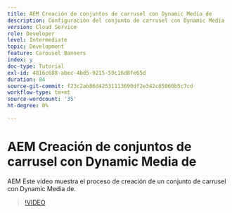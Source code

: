 ```yaml
---
title: AEM Creación de conjuntos de carrusel con Dynamic Media de
description: Configuración del conjunto de carrusel con Dynamic Media
version: Cloud Service
role: Developer
level: Intermediate
topic: Development
feature: Carousel Banners
index: y
doc-type: Tutorial
exl-id: 4816c688-abec-4bd5-9215-59c16d8fe65d
duration: 84
source-git-commit: f23c2ab86d42531113690df2e342c65060b5c7cd
workflow-type: tm+mt
source-wordcount: '35'
ht-degree: 0%

---
```


# AEM Creación de conjuntos de carrusel con Dynamic Media de

AEM Este vídeo muestra el proceso de creación de un conjunto de carrusel con Dynamic Media de.

>[!VIDEO](https://video.tv.adobe.com/v/335380?quality=12&learn=on)
